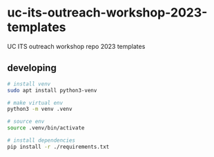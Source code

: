 # uc-its-outreach-workshop-2023-templates

UC ITS outreach workshop repo 2023 templates

## developing

```bash
# install venv
sudo apt install python3-venv

# make virtual env
python3 -m venv .venv

# source env
source .venv/bin/activate

# install dependencies
pip install -r ./requirements.txt
```
